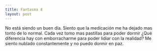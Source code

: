 ```yaml
---
title: Fantasma 4
layout: post
---
```


No está siendo un buen día. Siento que la medicación me ha dejado mas
tonto de lo normal. Cada vez tomo mas pastillas para poder dormir ¿Qué
diferencia hay con emborracharme para poder lidiar con la realidad? Me
siento nublado constantemente y no puedo dormir en paz.
